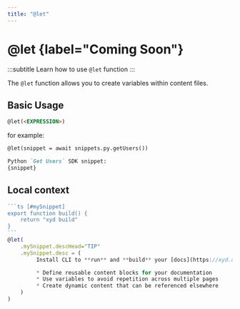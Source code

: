 ```yaml
---
title: "@let"
---
```


# @let {label="Coming Soon"}
:::subtitle
Learn how to use `@let` function
:::

The `@let` function allows you to create variables within content files.

## Basic Usage

```md
@let(<EXPRESSION>)
```

for example:
```md
@let(snippet = await snippets.py.getUsers())

Python `Get Users` SDK snippet:
{snippet}
```

## Local context

~~~ts
```ts [#mySnippet]
export function build() {
    return "xyd build"
}
```
@let(
    .mySnippet.descHead="TIP"
    .mySnippet.desc = (
         Install CLI to **run** and **build** your [docs](https://xyd.dev).

         * Define reusable content blocks for your documentation
         * Use variables to avoid repetition across multiple pages
         * Create dynamic content that can be referenced elsewhere
    )
)
~~~

